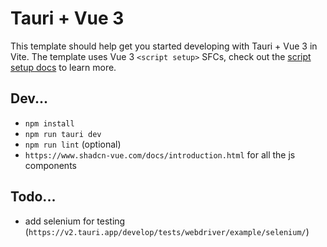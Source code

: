 # Tauri + Vue 3

This template should help get you started developing with Tauri + Vue 3 in Vite. The template uses Vue 3 `<script setup>` SFCs, check out the [script setup docs](https://v3.vuejs.org/api/sfc-script-setup.html#sfc-script-setup) to learn more.


## Dev...

- `npm install`
- `npm run tauri dev`
- `npm run lint` (optional)
- `https://www.shadcn-vue.com/docs/introduction.html` for all the js components

## Todo...
- add selenium for testing (`https://v2.tauri.app/develop/tests/webdriver/example/selenium/`)
